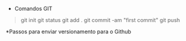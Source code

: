 * Comandos GIT
> git init
> git status
> git add .
> git commit -am "first  commit"
> git push 

*Passos para enviar versionamento para o Github
> 